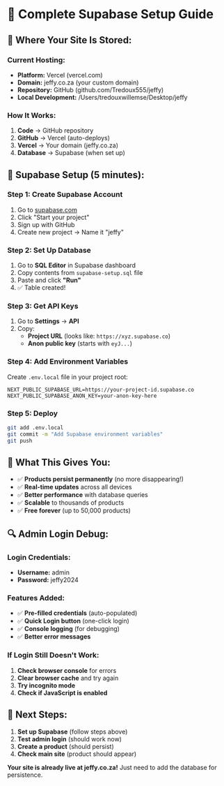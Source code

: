 # 🚀 Complete Supabase Setup Guide

## 📍 Where Your Site Is Stored:

### **Current Hosting:**
- **Platform:** Vercel (vercel.com)
- **Domain:** jeffy.co.za (your custom domain)
- **Repository:** GitHub (github.com/Tredoux555/jeffy)
- **Local Development:** /Users/tredouxwillemse/Desktop/jeffy

### **How It Works:**
1. **Code** → GitHub repository
2. **GitHub** → Vercel (auto-deploys)
3. **Vercel** → Your domain (jeffy.co.za)
4. **Database** → Supabase (when set up)

## 🔧 Supabase Setup (5 minutes):

### **Step 1: Create Supabase Account**
1. Go to [supabase.com](https://supabase.com)
2. Click "Start your project"
3. Sign up with GitHub
4. Create new project → Name it "jeffy"

### **Step 2: Set Up Database**
1. Go to **SQL Editor** in Supabase dashboard
2. Copy contents from `supabase-setup.sql` file
3. Paste and click **"Run"**
4. ✅ Table created!

### **Step 3: Get API Keys**
1. Go to **Settings** → **API**
2. Copy:
   - **Project URL** (looks like: `https://xyz.supabase.co`)
   - **Anon public key** (starts with `eyJ...`)

### **Step 4: Add Environment Variables**
Create `.env.local` file in your project root:
```
NEXT_PUBLIC_SUPABASE_URL=https://your-project-id.supabase.co
NEXT_PUBLIC_SUPABASE_ANON_KEY=your-anon-key-here
```

### **Step 5: Deploy**
```bash
git add .env.local
git commit -m "Add Supabase environment variables"
git push
```

## 🎯 What This Gives You:

- ✅ **Products persist permanently** (no more disappearing!)
- ✅ **Real-time updates** across all devices
- ✅ **Better performance** with database queries
- ✅ **Scalable** to thousands of products
- ✅ **Free forever** (up to 50,000 products)

## 🔍 Admin Login Debug:

### **Login Credentials:**
- **Username:** admin
- **Password:** jeffy2024

### **Features Added:**
- ✅ **Pre-filled credentials** (auto-populated)
- ✅ **Quick Login button** (one-click login)
- ✅ **Console logging** (for debugging)
- ✅ **Better error messages**

### **If Login Still Doesn't Work:**
1. **Check browser console** for errors
2. **Clear browser cache** and try again
3. **Try incognito mode**
4. **Check if JavaScript is enabled**

## 🚀 Next Steps:

1. **Set up Supabase** (follow steps above)
2. **Test admin login** (should work now)
3. **Create a product** (should persist)
4. **Check main site** (product should appear)

**Your site is already live at jeffy.co.za!** Just need to add the database for persistence.
